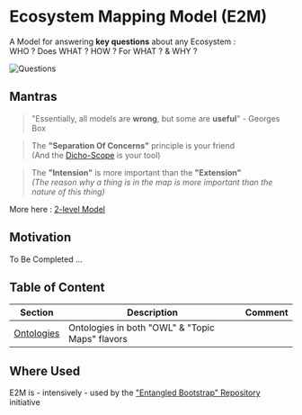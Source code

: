 Ecosystem Mapping Model (E2M)
==
A Model for answering __key questions__ about any Ecosystem :    
WHO ? Does WHAT ? HOW ? For WHAT ? & WHY ?

![Questions](https://github.com/iPlumb3r/EcosystemMappingModel/blob/master/images/Who-DoesWhat-How-ForWhat-Why.png)

Mantras
-
> "Essentially, all models are __wrong__, but some are __useful__" - Georges Box

> The __"Separation Of Concerns"__ principle is your friend   
(And the <a href="https://github.com/iPlumb3r/Dicho-Scope/blob/master/Introduction_EN.md">Dicho-Scope</a> is your tool)

> The __"Intension"__ is more important than the __"Extension"__   
_(The reason why a thing is in the map is more important than the nature of this thing)_

More here : <a href="https://github.com/iPlumb3r/EntangledBootstrap/blob/master/1_Semantic/Model_EN.md">2-level Model</a>

Motivation
-
To Be Completed ...

Table of Content
-
<table>
    <thead>
        <tr>
            <th>Section</th>
            <th>Description</th>
            <th>Comment</th>
        </tr>
    </thead>
    <tbody>
        <tr>
            <td><a href="https://github.com/iPlumb3r/EcosystemMappingModel/tree/master/6_Ontologies">Ontologies</a></td>
            <td>Ontologies in both "OWL" & "Topic Maps" flavors</td>
            <td></td>
        </tr>
    </tbody>
</table>

Where Used
-
E2M is - intensively - used by the <a href="https://github.com/iPlumb3r/EntangledBootstrap">"Entangled Bootstrap" Repository</a> initiative
